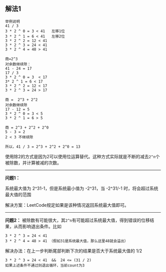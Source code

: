 ## 解法1

```
举例说明
41 / 3
3 * 2 ^ 0 = 3 < 41   左移1位
3 * 2 ^ 1 = 6 < 41   左移2位
3 * 2 ^ 2 = 12 < 41
3 * 2 ^ 3 = 24 < 41
3 * 2 ^ 4 = 48 > 41 

商=2^3
对余数继续除：
41 - 24 = 17
17 / 3 
3 * 2 ^ 0 = 3  < 17 
3* 2 ^ 1 = 6 < 17
3 * 2 ^ 2 = 12 < 17 
3 * 2 ^ 3 = 24 > 17 

商 =  2^3 + 2^2
对余数继续除
17 - 12 = 5 
3 * 2 ^ 0 = 3 < 5
3 * 2 ^ 1 = 6 > 5

商 = 2^3 + 2^2 + 2^0 
5 - 3 = 2
2 < 3 不继续除

所以，41 / 3 = 2^3 + 2^2 + 2^0 = 13
```

使用除2的方式是因为2可以使用位运算替代。这种方式实际就是不断的减去`2^n`个被除数，并计算被减的次数。

---

**问题1：**

系统最大值为 2^31-1，但是系统最小值为 -2^31，当 -2^31/-1 时，将会超过系统最大值的范围

解决方案：LeetCode规定如果是该种情况返回系统最大值即可。

---

**问题2：**
被除数有可能很大，其`2^n`有可能超过系统最大值，得到错误的位移结果，从而影响退出条件。比如
```
3 * 2 ^ 3 = 24 < 41 
3 * 2 ^ 4 = 48 > 41 （假如31是系统最大值，那么这里48就会溢出）
```

解决办法：在上一步判断尾部判断下次的结果是否大于系统最大值的 1/2
```
3 * 2 ^ 3 = 24 < 41  &&  24 <= (31 / 2)
如果上述条件不通过则退出循环，当前count为3
```